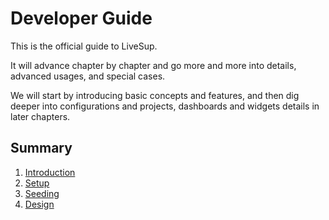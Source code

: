 # Developer Guide

This is the official guide to LiveSup.

It will advance chapter by chapter and go more and more into details, advanced usages, and special cases.

We will start by introducing basic concepts and features, and then dig deeper into configurations and projects, dashboards and widgets details in later chapters.

## Summary

1. [Introduction](./introduction.md)
1. [Setup](./setup.md)
1. [Seeding](./seeding.md)
1. [Design](./design.md)

